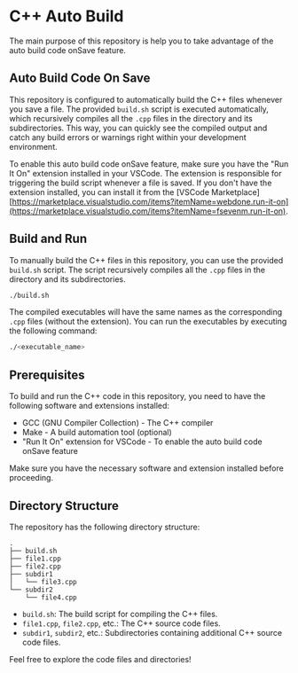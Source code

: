 # C++ Auto Build

The main purpose of this repository is help you to take advantage of the auto build code onSave feature.

## Auto Build Code On Save

This repository is configured to automatically build the C++ files whenever you save a file. The provided `build.sh` script is executed automatically, which recursively compiles all the `.cpp` files in the directory and its subdirectories. This way, you can quickly see the compiled output and catch any build errors or warnings right within your development environment.

To enable this auto build code onSave feature, make sure you have the "Run It On" extension installed in your VSCode. The extension is responsible for triggering the build script whenever a file is saved. If you don't have the extension installed, you can install it from the [VSCode Marketplace][https://marketplace.visualstudio.com/items?itemName=webdone.run-it-on](https://marketplace.visualstudio.com/items?itemName=fsevenm.run-it-on).

## Build and Run

To manually build the C++ files in this repository, you can use the provided `build.sh` script. The script recursively compiles all the `.cpp` files in the directory and its subdirectories.

```bash
./build.sh
```

The compiled executables will have the same names as the corresponding `.cpp` files (without the extension). You can run the executables by executing the following command:

```bash
./<executable_name>
```

## Prerequisites

To build and run the C++ code in this repository, you need to have the following software and extensions installed:

- GCC (GNU Compiler Collection) - The C++ compiler
- Make - A build automation tool (optional)
- "Run It On" extension for VSCode - To enable the auto build code onSave feature

Make sure you have the necessary software and extension installed before proceeding.

## Directory Structure

The repository has the following directory structure:

```
.
├── build.sh
├── file1.cpp
├── file2.cpp
├── subdir1
│   └── file3.cpp
└── subdir2
    └── file4.cpp
```

- `build.sh`: The build script for compiling the C++ files.
- `file1.cpp`, `file2.cpp`, etc.: The C++ source code files.
- `subdir1`, `subdir2`, etc.: Subdirectories containing additional C++ source code files.

Feel free to explore the code files and directories!

